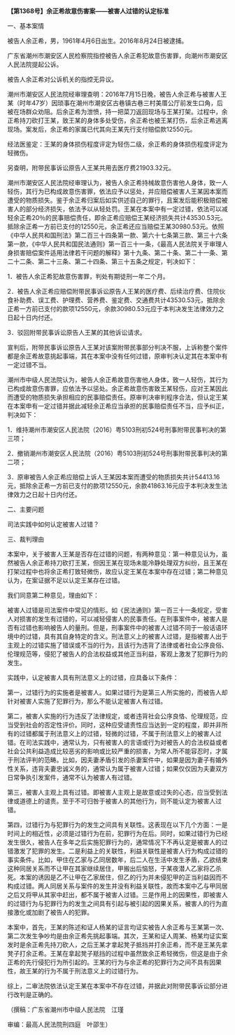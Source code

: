 **【第1368号】余正希故意伤害案——被害人过错的认定标准**

一、基本案情

被告人余正希，男，1961年4月6日出生。2016年8月24日被逮捕。

广东省潮州市潮安区人民检察院指控被告人余正希犯故意伤害罪，向潮州市潮安区人民法院提起公诉。

被告人余正希对公诉机关的指控无异议。

潮州市潮安区人民法院经审理查明：2016年7月15日晚，被告人余正希与被害人王某（时年47岁）因琐事在潮州市潮安区古巷镇古巷三村美厝公厅前发生口角，后被在场群众劝阻。后余正希为泄愤，持一把菜刀返回现场与王某打架。过程中，余正希持刀砍打王某，致王某的身体多处受伤，余正希也被王某打伤，后余正希逃离现场。案发后，余正希的家属已代其向王某先行支付赔偿款12550元。

经法医鉴定：王某的身体损伤程度评定为轻伤二级，余正希的身体损伤程度评定为轻微伤。

另查明，附带民事诉讼原告人王某共用去医疗费21903.32元。

潮州市潮安区人民法院经审理认为，被告人余正希持械故意伤害他人身体，致一人轻伤，其行为已构成故意伤害罪，依法应予以惩处，并应赔偿被害人王某因本案而遭受的物质损失。鉴于余正希归案后如实供述自己的罪行，且案发后能积极赔偿被害人的部分经济损矢，依法予以从轻处罚。王某在本案中有一定过错，依法可以减轻余正希20％的民事赔偿责任，即余正希应赔偿王某经济损失共计43530.53元。抵除余正希一方前已支付的12550元，余正希还应当赔偿王某30980.53元。依照《中华人民共和国刑法》第二百三十四条第一款、第六十七条第三款、第三十六条第一款，《中华人民共和国民法通则》第一百三十一条，《最高人民法院关于审理人身损害赔偿案件适用法律若干问题的解释》第十九条、第二十条、第二十一条、第二十二条、第二十三条、第二十四条、第三十五条之规定，判决如下：

1．被告人余正希犯故意伤害罪，判处有期徒刑一年二个月。

2．被告人余正希应赔偿附带民事诉讼原告人王某的医疗费、后续治疗费、住院伙食补助费、误工费、护理费、营养费、鉴定费、交通费共计43530.53元，抵除余正希一方前已支付的款项12550元，余款30980.53元应于本判决发生法律效力之日起十日内付还。

3．驳回附带民事诉讼原告人王某的其他诉讼请求。

宣判后，附带民事诉讼原告人王某对该案附带民事部分判决不服，上诉称整个案件都是余正希故意挑起事端，其在本案中没有任何过错，原审判决认定其在本案中有一定过错不当。

潮州市中级人民法院认为，被告人余正希故意伤害他人身体，致一人轻伤，其行为已构成故意伤害罪，应依法予以惩处。余正希故意伤害致王某轻伤，应对王某因此而遭受的物质损失承担相应的民事赔偿责任。原审判决审判程序合法，但认定王某在本案申有一定过错并据此减轻余正希应当承担的民事赔偿责任不当，应予纠正，判决如下：

1．维持潮州市潮安区人民法院（2016）粤5103刑初524号刑事附带民事判决的第三项；

2．撤销潮州市潮安区人民法院（2016）粤5103刑初524号刑事附带民事判决的第二项；

3．原审被告人余正希应赔偿上诉人王某因本案而遭受的物质损失共计54413.16元，抵除余正希一方前已支付的款项12550元，余款41863.16元应于本判决发生法律效力之日起十日内付还。

二、主要问题

司法实践中如何认定被害人过错？

三、裁判理由

本案中，关于被害人王某是否存在过错的问题，有两种意见：第一种意见认为，虽然被告人余正希持刀砍打王某，但因王某在现场未能冷静处理双方纠纷，且王某在打架过程中也将余正希打致轻微伤，故应认定王某在本案中存在过错；第二种意见认为，在案证据不足以认定王某存在过错。

我们同意第二种意见，理由如下：

被害人过错是司法案件中常见的情形。如《民法通则》第一百三十一条规定，受害人对损害的发生有过错的，可以减轻侵害人的民事责任。在刑事案件中，被害人是否有过错也影响被告人的量刑。但是，刑事案件中的被害人过错不同于一般话语环境中的过错，具有其自身特定的含义。刑法意义上的被害人过错，是指被害人出于主观上的过错实施了错误或不当的行为，且该行为违背了法律或者社会公序良俗、伦理规范等，侵犯了被告人的合法权益或其他正当利益，客观上激发了犯罪行为的发生。

实践中，认定被害人具有刑法意义上的过错，应具备以下条件：

第一，过错行为的实施者是被害人。如果过错行为是第三人所实施的，而被告人却针对被害人实施了犯罪行为，那么不能认定被害人有过错。

第二，被害人实施的行为违反了法律规定，或者违背社会公序良恪、伦理规范，应当受到社会的否定性评价。同时，这种应受谴责性应当达到一定的程度，即并非所有的过错都属于刑法意义上的过错，轻微的过错，不属于刑法意义上的被害人过错。在司法实践中，通常认为，只有被害人的言语或行为对被告人的合法权益或者社会公共利益造成比较恶劣的影响或比较严重的损害，为常人所不能容忍时，才属于刑法评判的范畴。比如，因夫妻矛盾引发的杀妻案件中，如果是因为妻子有婚外性关系，违背夫妻忠诚义务的，通常认为属于被害人过错；如果仅仅因为夫妻双方日常争执引发案件，通常不认为被害人有过错。

第三，被害人主观上具有过错。即被害人主观上是故意或过失的心态，应当受到法律或道德上的谴责。至于不可归咎于被害人的其他行为，则不能认定为被害人过错。

第四，过错行为与犯罪行为的发生之间具有关联性。这表现在以下几个方面：一是时间上的相近性，必须是过错行为在前，犯罪行为在后。同时，如果过错行为已经发生很久，被告人在多年之后实施犯罪行为的，通常情况下不再认定是被害人的过错激发了犯罪的发生。二是利益上的关联性，利益关联性是被害人行为构成过错的事实条件。比如，甲住在乙家与乙同居数年，后二人在生活中发生矛盾，乙欲结束这种同居关系而不让甲在其家继续居住，甲搬出后恼怒，于某夜潜人乙家将乙杀死。本案的诱因是乙不让甲在乙家居住，但乙的行为并未侵犯甲的正当利益因而不构成过错。两人同居关系与案件的发生并没有利益关联性，故而本案中乙与甲同居之后又将甲从其家中赶出，都不属于被害人过错。三是作用上的因果性，即被害人的过错行为与犯罪行为的发生之间具有引起与被引起的因果关系，被害人的行为直接激化或加剧了被告人的犯罪。

本案中，首先，王某的陈述和证人杨某的证言均证实被告人余正希与王某第一次、第二次发生争吵均是由余正希先挑起事端。其次，王某和证人周某、杨某均证实案发时是余正希先持刀砍人，之后王某才拿起凳子抵挡并打余正希，而不是王某先拿凳子打余正希。王某在拿起凳子羝挡的过程中虽然致余正希轻微伤，但这是由于余正希的先行侵犯行为所引起的。王某的行为与余正希的犯罪行为之间不具有因果性，故王某的行为不属于刑法意义上的过错行为。

综上，二审法院依法认定王某在本案中不存在过错，并据此对附带民事诉讼部分进行改判是正确的。

（撰稿：广东省潮州市中级人民法院　江瑾

审编：最高人民法院刑四庭　叶邵生）